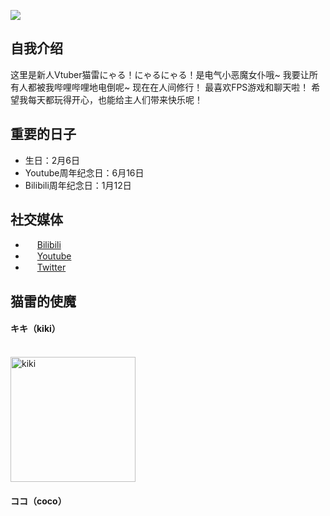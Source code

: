 ![](/logo.webp)

## 自我介绍

这里是新人Vtuber猫雷にゃる！にゃるにゃる！是电气小恶魔女仆哦~
我要让所有人都被我哔哩哔哩地电倒呢~
现在在人间修行！ 最喜欢FPS游戏和聊天啦！
希望我每天都玩得开心，也能给主人们带来快乐呢！

## 重要的日子

- 生日：2月6日
- Youtube周年纪念日：6月16日
- Bilibili周年纪念日：1月12日

## 社交媒体
- <img class="link-icon" src="/icon/bilibili.svg"/> [Bilibili](https://space.bilibili.com/697091119)
- <img class="link-icon" src="/icon/youtube.svg"/> [Youtube](https://www.youtube.com/channel/UCbXXdwEVbVbXhosYKn0am6A)
- <img class="link-icon" src="/icon/twitter.svg"/> [Twitter](https://twitter.com/NecoraNyaru)

## 猫雷的使魔
#### キキ（kiki）
<br>
<img class="pet-img" src="/img/kiki.jpg" alt="kiki">

#### ココ（coco）

<style scoped>
.link-icon {
  width: 15px;
}
.pet-img{
  width: 200px;
}
</style>